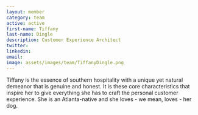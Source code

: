 ```yaml
---
layout: member
category: team
active: active
first-name: Tiffany
last-name: Dingle
description: Customer Experience Architect
twitter:
linkedin:
email:
image: assets/images/team/TiffanyDingle.png
---
```

Tiffany is the essence of southern hospitality with a unique yet natural demeanor that is genuine and honest. It is these core characteristics that inspire her to give everything she has to craft the personal customer experience. She is an Atlanta-native and she loves - we mean, loves - her dog.
